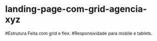 # landing-page-com-grid-agencia-xyz
#Estrutura Feita com grid e flex.
#Responsividade para mobile e tablets.

